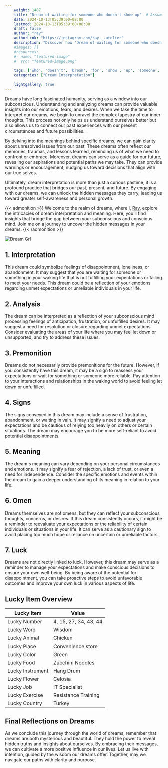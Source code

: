 ```yaml
---
    weight: 1487
    title: "Dream of waiting for someone who doesn't show up"  # Assuming 'title' column exists
    date: 2024-10-13T05:39:00+08:00
    lastmod: 2024-10-13T05:39:00+08:00
    draft: false
    author: "ray"
    authorLink: "https://instagram.com/ray._.atelier"
    description: "Discover how 'Dream of waiting for someone who doesn't show up' can interpret your future and uncover its significant meanings in your life."
    #images: []
    #resources:
    #- name: "featured-image"
    #  src: "featured-image.png"
    
    tags: ['who', "doesn't", 'Dream', 'for', 'show', 'up', 'someone', 'waiting', 'of']
    categories: ["Dream Interpretation"]
    
    lightgallery: true
---
```

    
Dreams have long fascinated humanity, serving as a window into our subconscious. Understanding and analyzing dreams can provide valuable insights into our emotions, fears, and desires. When we take the time to interpret our dreams, we begin to unravel the complex tapestry of our inner thoughts. This process not only helps us understand ourselves better but also allows us to connect our past experiences with our present circumstances and future possibilities.

By delving into the meanings behind specific dreams, we can gain clarity about unresolved issues from our past. These dreams often reflect our memories, traumas, and lessons learned, reminding us of what we need to confront or embrace. Moreover, dreams can serve as a guide for our future, revealing our aspirations and potential paths we may take. They can provide warnings or encouragement, nudging us toward decisions that align with our true selves.

Ultimately, dream interpretation is more than just a curious pastime; it is a profound practice that bridges our past, present, and future. By engaging with our dreams, we can unlock the hidden messages they carry, leading us toward greater self-awareness and personal growth.

{{< admonition >}}
Welcome to the realm of dreams, where I, [Ray](https://instagram.com/ray._.atelier), explore the intricacies of dream interpretation and meaning. Here, you’ll find insights that bridge the gap between your subconscious and conscious mind. Join me on a journey to uncover the hidden messages in your dreams.
{{< /admonition >}}

![Dream Grl](https://cdn.pixabay.com/photo/2017/11/02/03/35/gothic-2910057_1280.jpg "Dream Grl")

## 1. Interpretation
 This dream could symbolize feelings of disappointment, loneliness, or abandonment. It may suggest that you are waiting for someone or something in your waking life that is not fulfilling your expectations or failing to meet your needs. This dream could be a reflection of your emotions regarding unmet expectations or unreliable individuals in your life.

## 2. Analysis
 The dream can be interpreted as a reflection of your subconscious mind processing feelings of anticipation, frustration, or unfulfilled desires. It may suggest a need for resolution or closure regarding unmet expectations. Consider evaluating the areas of your life where you may feel let down or unsupported, and try to address these issues.

## 3. Premonition
 Dreams do not necessarily provide premonitions for the future. However, if you consistently have this dream, it may be a sign to reassess your expectations or wait for something or someone more reliable. Pay attention to your interactions and relationships in the waking world to avoid feeling let down or unfulfilled.

## 4. Signs
 The signs conveyed in this dream may include a sense of frustration, abandonment, or waiting in vain. It may signify a need to adjust your expectations and be cautious of relying too heavily on others or certain situations. The dream may encourage you to be more self-reliant to avoid potential disappointments.

## 5. Meaning
 The dream's meaning can vary depending on your personal circumstances and emotions. It may signify a fear of rejection, a lack of trust, or even a need for independence. Consider the specific emotions and events within the dream to gain a deeper understanding of its meaning in relation to your life.

## 6. Omen
 Dreams themselves are not omens, but they can reflect your subconscious thoughts, concerns, or desires. If this dream consistently occurs, it might be a reminder to reevaluate your expectations or the reliability of certain individuals or situations in your life. It can serve as a cautionary sign to avoid placing too much hope or reliance on uncertain or unreliable factors.

## 7. Luck
 Dreams are not directly linked to luck. However, this dream may serve as a reminder to manage your expectations and make conscious decisions to ensure your own well-being. By being aware of the potential for disappointment, you can take proactive steps to avoid unfavorable outcomes and improve your own luck in various aspects of life.

## Lucky Item Overview
| Lucky Item          | Value              |
|---------------|--------------------|
| Lucky Number        | 4, 15, 27, 34, 43, 44  |
| Lucky Word          | Wisdom |
| Lucky Animal        | Chicken |
| Lucky Place         | Convenience store     |
| Lucky Color         | Green     |
| Lucky Food          | Zucchini Noodles      |
| Lucky Instrument    | Hang Drum |
| Lucky Flower        | Celosia    |
| Lucky Job           | IT Specialist       |
| Lucky Exercise      | Resistance Training  |
| Lucky Country       | Turkey    |


##  Final Reflections on Dreams

As we conclude this journey through the world of dreams, remember that dreams are both mysterious and beautiful. They hold the power to reveal hidden truths and insights about ourselves. By embracing their messages, we can cultivate a more positive influence in our lives. Let us live with intention, guided by the wisdom our dreams offer. Together, may we navigate our paths with clarity and purpose.
